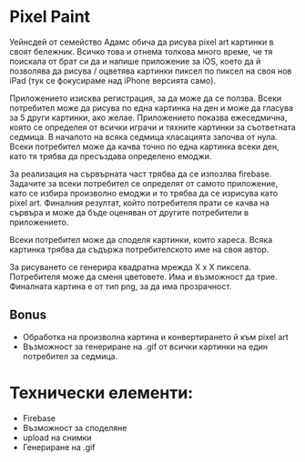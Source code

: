 # Pixel Paint

Уейнсдей от семейство Адамс обича да рисува pixel art картинки в своят бележник. Всичко това и отнема толкова много време, че тя поискала от брат си да и напише приложение за iOS, което да й позволява да рисува / оцветява картинки пиксел по пиксел на своя нов iPad (тук се фокусираме над iPhone версията само). 

Приложението изисква регистрация, за да може да се ползва. Всеки потребител може да рисува по една картинка на ден и може да гласува за 5 други картинки, ако желае. Приложението показва ежеседмична, която се определея от всички играчи и тяхните картинки за съответната седмица. В началото на всяка седмица класацията започва от нула. Всеки потребител може да качва точно по една картинка всеки ден, като тя трябва да пресъздава определено емоджи.

За реализация на сървърната част трябва да се изпозлва firebase. Задачите за всеки потребител се определят от самото приложение, като се избира произволно емоджи и то трябва да се изрисува като pixel art. Финалния резултат, който потребителя прати се качва на сървъра и може да бъде оценяван от другите потребители в приложението.

Всеки потребител може да споделя картинки, които хареса. Всяка картинка трябва да съдържа потребителското име на своя автор.

За рисуването се генерира квадратна мрежда Х х Х пиксела. Потребителя може да сменя цветовете. Има и възможност да трие. Финалната картина е от тип png, за да има прозрачност.

## Bonus

* Обработка на произволна картина и конвертирането й към pixel art
* Възможност за генериране на .gif от всички картинки на един потребител за седмица.

# Технически елементи:
* Firebase
* Възможност за споделяне
* upload на снимки
* Генериране на .gif
